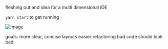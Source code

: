 fleshing out and idea for a multi dimensional IDE

`yarn start` to get running

![image](https://github.com/kraftman/3DE/assets/482309/6f510417-b8ec-49d2-b276-d0c7742eea88)

goals:
more clear, concise layouts
easier refactoring 
bad code should look bad



